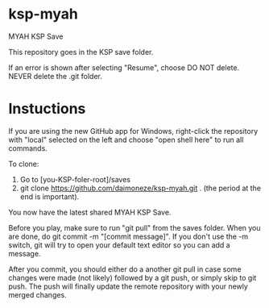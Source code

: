 ksp-myah
========

MYAH KSP Save

This repository goes in the KSP save folder.

If an error is shown after selecting "Resume", choose DO NOT delete. NEVER delete the .git folder.

# Instuctions

If you are using the new GitHub app for Windows, right-click the repository with "local" selected on the left and choose "open shell here" to run all commands.

To clone:
1. Go to [you-KSP-foler-root]/saves
2. git clone https://github.com/daimoneze/ksp-myah.git . (the period at the end is important).

You now have the latest shared MYAH KSP Save.

Before you play, make sure to run "git pull" from the saves folder.
When you are done, do git commit -m "[commit message]". If you don't use the -m switch, git will try to open your default text editor so you can add a message.

After you commit, you should either do a another git pull in case some changes were made (not likely) followed by a git push, or simply skip to git push. The push will finally update the remote repository with your newly merged changes.
